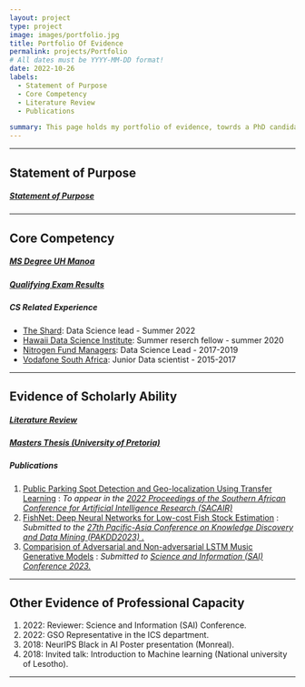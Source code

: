 ```yaml
---
layout: project
type: project
image: images/portfolio.jpg
title: Portfolio Of Evidence
permalink: projects/Portfolio
# All dates must be YYYY-MM-DD format!
date: 2022-10-26
labels:
  - Statement of Purpose
  - Core Competency
  - Literature Review
  - Publications

summary: This page holds my portfolio of evidence, towrds a PhD candidacy in Computer Science.  My research focuses on vision tasks, in  particular, active learning with noisy labels for image tasks. My ultimate goal is to improve S.O.T.A methods on current benchmarks in this domain, then turn that into a start-up.
---
```


-----
## Statement of Purpose
##### <a href='../pdfs/Statement_of_Purpose.pdf'>Statement of Purpose</a>
-----

## Core Competency

##### <a href="../pdfs/MSc_Computer_Science.pdf">MS Degree UH Manoa</a>

##### <a href="../pdfs/ICS_PhD_Qualifier_result_for_Moseli.pdf">Qualifying Exam Results</a>

##### CS Related Experience
<ul>
  <li><a href='https://www.theshard.co.za/'>The Shard</a>: Data Science lead - Summer 2022</li>
  <li><a href = "https://datascience.hawaii.edu/">Hawaii Data Science Institute</a>: Summer reserch fellow - summer 2020</li>
  <li><a href='https://nitrogenfm.co.za/'>Nitrogen Fund Managers</a>: Data Science Lead - 2017-2019</li>
  <li><a href='https://www.vodacom.com/'>Vodafone South Africa</a>: Junior Data scientist - 2015-2017</li>
</ul>

-----

## Evidence of Scholarly Ability

##### <a href = '../pdfs/Deep_Active_Learning_in_the_Presence_of_Label_Noise_LNCS.pdf'>Literature Review</a>

##### <a href = '../pdfs/Mini_Dissertation_Moseli_Motsoehli.pdf'>Masters Thesis (University of Pretoria)</a>

##### Publications

<ol>
    <li><a href = "https://arxiv.org/abs/2209.00213">Public Parking Spot Detection and Geo-localization Using Transfer Learning</a> : <i>To appear in the <a href='https://2022.sacair.org.za/?_ga=2.201804692.42026433.1666358114-1405977019.1660414057'>2022 Proceedings of the Southern African Conference for Artificial Intelligence Research (SACAIR)</a></i></li>
    <li><a href="../pdfs/FishNet__Deep_Neural_Networks_for_Low_cost_Fish_Stock_Estimation_PAKDD2023.pdf">FishNet: Deep Neural Networks for Low-cost Fish Stock Estimation</a> : <i>Submitted to the <a href = "https://pakdd2023.org/">27th Pacific-Asia Conference on Knowledge Discovery and Data Mining (PAKDD2023) .</a></i></li>
    <li><a href="../pdfs/Comparision_of_Adversarial_and_Non_adversarial_LSTM_Music_Generative_Models_arXiv.pdf">Comparision of Adversarial and Non-adversarial LSTM Music Generative Models</a> : <i>Submitted to <a href='https://saiconference.com/Computing'>Science and Information (SAI) Conference 2023.</a></i></li>
</ol>

-----

## Other Evidence of Professional Capacity
<ol>
  <li>2022: Reviewer: Science and Information (SAI) Conference.
  <li>2022: GSO Representative in the ICS department.</li>
  <li>2018: NeurIPS Black in AI Poster presentation (Monreal).</li>
  <li>2018: Invited talk: Introduction to Machine learning (National university of Lesotho).</li>
</ol>

-----